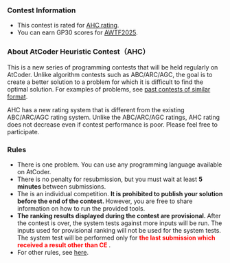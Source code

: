 
<div>

<span>

<span>

### **Contest Information**

<section>

<ul>

<li>
This contest is rated for <a href="https://www.dropbox.com/s/ne358pdixfafppm/AHC_rating.pdf?dl=0">AHC
                            rating</a>.
                
</li>

<li>
You can earn GP30 scores for <a href="https://atcoder.jp/posts/1164">AWTF2025</a>.
</li>

</ul>

</section>

### **About AtCoder Heuristic Contest（AHC）**

<section>

<p>
This is a new series of programming contests that will be held regularly on AtCoder.
                Unlike algorithm contests such as ABC/ARC/AGC, the goal is to create a better solution to a problem for
                which it is difficult to find the optimal solution. For examples of problems, see <a href="https://atcoder.jp/contests/archive?ratedType=0&category=1200&keyword=">past contests
                    of
                    similar format</a>.
            
</p>

<p>
AHC has a new rating system that is different from the existing ABC/ARC/AGC rating system.
                Unlike the ABC/ARC/AGC ratings, AHC rating does not decrease even if contest performance is poor. Please
                feel free to participate.
            
</p>

</section>

### **Rules**

<section>

<ul>

<li>
There is one problem.
	You can use any programming language available on AtCoder.
</li>

<li>
There is no penalty for resubmission, but you must wait at least 
<strong>
5 minutes
</strong>
between submissions.
	
</li>

<li>
The is an individual competition. 
<strong>
It is prohibited to publish your solution before the end of the contest.
</strong>
However, you are free to share information on how to run the provided tools.
</li>

<li>

<strong>
The ranking results displayed during the contest are provisional.
</strong>
After the contest is over, the system tests against more inputs will be run. The inputs used for provisional ranking will not be used for the system tests. The system test will be performed only for 
<font color="red">
<strong>
the last submission which received a result other than CE
</strong>
</font>
.
	
</li>

<li>
For other rules, see <a href="https://atcoder.jp/contests/ahc030/rules">here</a>.
</li>

</ul>

</section>

</span>

</span>

</div>

